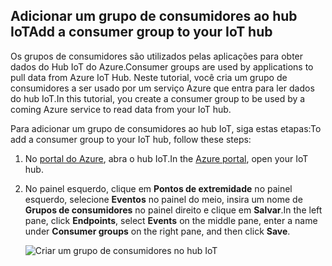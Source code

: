 ## <a name="add-a-consumer-group-to-your-iot-hub"></a><span data-ttu-id="5bb86-101">Adicionar um grupo de consumidores ao hub IoT</span><span class="sxs-lookup"><span data-stu-id="5bb86-101">Add a consumer group to your IoT hub</span></span>

<span data-ttu-id="5bb86-102">Os grupos de consumidores são utilizados pelas aplicações para obter dados do Hub IoT do Azure.</span><span class="sxs-lookup"><span data-stu-id="5bb86-102">Consumer groups are used by applications to pull data from Azure IoT Hub.</span></span> <span data-ttu-id="5bb86-103">Neste tutorial, você cria um grupo de consumidores a ser usado por um serviço Azure que entra para ler dados do hub IoT.</span><span class="sxs-lookup"><span data-stu-id="5bb86-103">In this tutorial, you create a consumer group to be used by a coming Azure service to read data from your IoT hub.</span></span>

<span data-ttu-id="5bb86-104">Para adicionar um grupo de consumidores ao hub IoT, siga estas etapas:</span><span class="sxs-lookup"><span data-stu-id="5bb86-104">To add a consumer group to your IoT hub, follow these steps:</span></span>

1. <span data-ttu-id="5bb86-105">No [portal do Azure](https://ms.portal.azure.com/), abra o hub IoT.</span><span class="sxs-lookup"><span data-stu-id="5bb86-105">In the [Azure portal](https://ms.portal.azure.com/), open your IoT hub.</span></span>
2. <span data-ttu-id="5bb86-106">No painel esquerdo, clique em **Pontos de extremidade** no painel esquerdo, selecione **Eventos** no painel do meio, insira um nome de **Grupos de consumidores** no painel direito e clique em **Salvar**.</span><span class="sxs-lookup"><span data-stu-id="5bb86-106">In the left pane, click **Endpoints**, select **Events** on the middle pane, enter a name under **Consumer groups** on the right pane, and then click **Save**.</span></span>

   ![Criar um grupo de consumidores no hub IoT](../articles/iot-hub/media/iot-hub-create-consumer-group/1_iot-hub-create-consumer-group-azure.png)